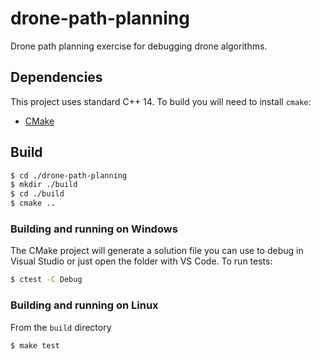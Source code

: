 # drone-path-planning

Drone path planning exercise for debugging drone algorithms.

## Dependencies 

This project uses standard C++ 14. To build you will need to install `cmake`:

* [CMake](https://cmake.org/download/)

## Build

```bash
$ cd ./drone-path-planning
$ mkdir ./build
$ cd ./build
$ cmake ..
```

### Building and running on Windows

The CMake project will generate a solution file you can use to debug in Visual 
Studio or just open the folder with VS Code. To run tests:

```bash
$ ctest -C Debug 
```

### Building and running on Linux

From the `build` directory

```bash
$ make test
```
